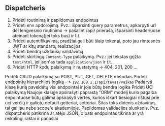 ## Dispatcheris
1. Pridėti routinimą ir papildomus endpointus
2. Pridėti env apdorojimą. Pvz.: išparsinti query parametrus, apkarpyti url dėl lengvesnio routinimo -> pašalint /api/ prierašą, išparsinti headeriuose ateinant tokeną(jei toks bus) ir t.t.
3. Pridėti autentifikavimą, pradžiai gali būti šiaip tokenai, poto jau rimtesnės JWT ar kitų standartų realizacijos.
4. Pridėti bendrą užklausų validavimą
5. Pridėti skirtingų `Content-Type` palaikymą. Pvz.: jei tekstas grįžta `test/html`, jei json'as tada `application/json` ir t.t.
6. Pridėti HTTP kodų palaikymą ir nustatymą -> 404, 201, 200 ...

Pridėti CRUD palaikymą su POST, PUT, GET, DELETE metodais
Pridėti endpointų hierarchijos logiką - > `192.168.1.1/api/tėvas/vaikas`
Padaryti klasę kurią paveldėtų visi endpointai ir joje būtų bendra logika
Pridėti UCI palaikymą
Naujoje klasęje apsirašyti paprastą "ORM" modelį kurio pagalba enpointuose būtų galima apsirašyti vertes, kurios iškart tiesiogiai rištųsi prie uci verčių ir galiotų default getteriai, setteriai. Šitas toks didenis uždavinys, tai gal jau nebe scope'e akademijoje.
Papildomas validacijos sluoksnis. Pvz. dispatcheris patikrina ar atėjo JSON, o pats endpointas tikrina ar yra reikalingi raktai ir panašiai